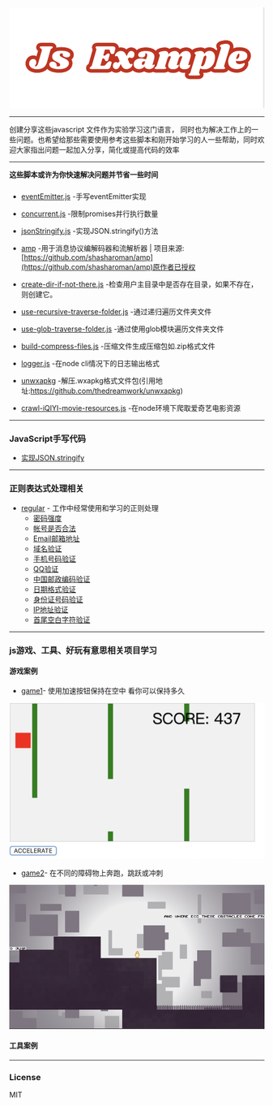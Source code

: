 ![](./image/jsexample.png)
* * *

创建分享这些javascript 文件作为实验学习这门语言，
同时也为解决工作上的一些问题。也希望给那些需要使用参考这些脚本和刚开始学习的人一些帮助，同时欢迎大家指出问题一起加入分享，简化或提高代码的效率
* * *
**这些脚本或许为你快速解决问题并节省一些时间**
###  
  * [eventEmitter.js](./eventEmitter.js) -手写eventEmitter实现

  * [concurrent.js](./concurrent.js) -限制promises并行执行数量

  * [jsonStringify.js](./interview/JSON-stringify.js) -实现JSON.stringify()方法

  * [amp](./amp/README.md) -用于消息协议编解码器和流解析器 |
   项目来源:[https://github.com/shasharoman/amp](https://github.com/shasharoman/amp)原作者已授权

  * [create-dir-if-not-there.js](./create-dir-if-not-there.js) -检查用户主目录中是否存在目录，如果不存在，则创建它。
  
  * [use-recursive-traverse-folder.js](./use-recursive-traverse-folder.js) -通过递归遍历文件夹文件
  
  * [use-glob-traverse-folder.js](./use-glob-traverse-folder.js) -通过使用glob模块遍历文件夹文件
  
  * [build-compress-files.js](./build-compress-files.js) -压缩文件生成压缩包如.zip格式文件
  
  * [logger.js](./logger.js) -在node cli情况下的日志输出格式
  
  * [unwxapkg](./unwxapkg) -解压.wxapkg格式文件包(引用地址:https://github.com/thedreamwork/unwxapkg)

  * [crawl-iQIYI-movie-resources.js](./crawl-iQIYI-movie-resources.js) -在node环境下爬取爱奇艺电影资源
***
### JavaScript手写代码
  * [实现JSON.stringify](./interview/JSON-stringify.js)

***
###  正则表达式处理相关
* [regular](./regular/README_zh.md) - 工作中经常使用和学习的正则处理
  * [密码强度](./regular/README_zh.md) 
  * [帐号是否合法](./regular/README_zh.md) 
  * [Email邮箱地址](./regular/README_zh.md) 
  * [域名验证](./regular/README_zh.md) 
  * [手机号码验证](./regular/README_zh.md) 
  * [QQ验证](./regular/README_zh.md) 
  * [中国邮政编码验证](./regular/README_zh.md) 
  * [日期格式验证](./regular/README_zh.md) 
  * [身份证号码验证](./regular/README_zh.md) 
  * [IP地址验证](./regular/README_zh.md) 
  * [首尾空白字符验证](./regular/README_zh.md) 
***
###  js游戏、工具、好玩有意思相关项目学习
 #### 游戏案例
 * [game1](./game1.html)- 使用加速按钮保持在空中 看你可以保持多久

 ![](./image/game1.png)

  * [game2](./game2.html)- 在不同的障碍物上奔跑，跳跃或冲刺

   ![](./image/game2.png)

 #### 工具案例

  ***
 ### **License**
 MIT

